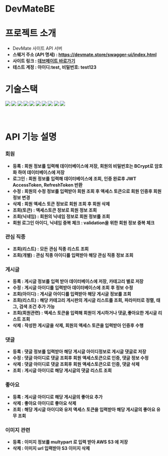 # DevMateBE

# 프로젝트 소개

- DevMate 사이트 API 서버
- <b>스웨거 주소 (API 명세) : https://devmate.store/swagger-ui/index.html</b>
- <b>사이트 링크 : [데브메이트 바로가기](https://devmate-fe.vercel.app)</b>
- <b> 테스트 계정 : 아이디:test, 비밀번호: test123

# 기술스택

<div>
<img src="https://img.shields.io/badge/java-cc7623?style=for-the-badge">
<img src="https://img.shields.io/badge/spring-6DB33F?style=for-the-badge&logo=spring&logoColor=black">
<img src="https://img.shields.io/badge/spring boot-6DB33F?style=for-the-badge&logo=springboot&logoColor=black">
<img src="https://img.shields.io/badge/spring security-6DB33F?style=for-the-badge&logo=springsecurity&logoColor=black">
<img src="https://img.shields.io/badge/spring data jpa-6DB33F?style=for-the-badge">
<img src="https://img.shields.io/badge/jpa-b0a271?style=for-the-badge">
<img src="https://img.shields.io/badge/querydsl-1777c0?style=for-the-badge">
<img src="https://img.shields.io/badge/mysql-1777c0?style=for-the-badge&logo=mysql&logoColor=black">
<img src="https://img.shields.io/badge/amazons3-569A31?style=for-the-badge&logo=amazons3&logoColor=black">
<img src="https://img.shields.io/badge/amazonec2-FF9900?style=for-the-badge&logo=amazonec2&logoColor=black">   
</div>
<br>
<br>

# API 기능 설명

### 회원

- 등록 : 회원 정보를 입력해 데이터베이스에 저장, 회원의 비밀번호는 BCrypt로 암호화 하여 데이터베이스에 저장
- 로그인 : 회원 정보를 입력해 데이터베이스에 조회, 인증 완료후 JWT AccessToken, RefreshToken 반환
- 수정 : 회원의 수정 정보를 입력받아 회원 조회 후 액세스 토큰으로 회원 인증후 회원 정보 변경
- 삭제 : 회원 액세스 토큰 정보로 회원 조회 후 회원 삭제
- 조회(토큰) : 액세스토큰 정보로 회원 정보 조회
- 조회(닉네임) : 회원의 닉네임 정보로 회원 정보를 조회
- 회원 로그인 아이디, 닉네임 중복 체크 : validation을 위한 회원 정보 중복 체크

### 관심 직종
- 조회(리스트) : 모든 관심 직종 리스트 조회
- 조회(개별) : 관심 직종 아이디를 입력받아 해당 관심 직종 정보 조회

### 게시글
- 등록 : 게시글 정보를 입력 받아 데이터베이스에 저장, 카테고리 별로 저장
- 수정 : 게시글 아이디를 입력받아 데이터베이스에 조회 후 정보 수정
- 조회(아이디) : 게시글 아이디를 입력받아 해당 게시글 정보를 조회
- 조회(리스트) : 해당 카테고리 게시판의 게시글 리스트를 조회, 파라미터로 정렬, 태그, 검색 조건 추가 가능
- 조회(회원관련) : 액세스 토큰을 입력해 회원이 게시하거나 댓글,좋아요한 게시글 리스트 조회
- 삭제 : 작성한 게시글을 삭제, 회원의 액세스 토큰을 입력받아 인증후 수행


### 댓글
- 등록 : 댓글 정보를 입력받아 해당 게시글 아이디정보로 게시글 댓글로 저장
- 수정 : 댓글 아이디로 댓글 조회후 회원 액세스토큰으로 인증, 댓글 정보 수정
- 삭제 : 댓글 아이디로 댓글 조회후 회원 액세스토큰으로 인증, 댓글 삭제
- 조회 : 게시글 아이디로 해당 게시글의 댓글 리스트 조회

### 좋아요
- 등록 : 게시글 아이디로 해당 게시글의 좋아요 추가
- 삭제 : 좋아요 아이디로 좋아요 삭제
- 조회 : 해당 게시글 아이디와 유저 액세스 토큰을 입력받아 해당 게시글의 좋아요 유무 조회

### 이미지 관련
- 등록 : 이미지 정보를 multypart 로 입력 받아 AWS S3 에 저장
- 삭제 : 이미지 url 입력받아 S3 이미지 삭제
